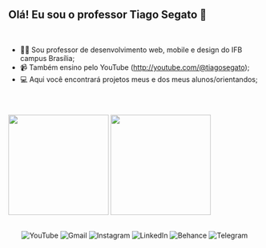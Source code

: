 <!-- Referências: 
https://github.com/anuraghazra/github-readme-stats 
https://github.com/Ileriayo/markdown-badges
https://github.com/tandpfun/skill-icons
https://github.com/ikatyang/emoji-cheat-sheet/blob/master/README.md
-->

## Olá! Eu sou o professor Tiago Segato :mechanical_arm:
<br>

- :man_teacher: Sou professor de desenvolvimento web, mobile e design do IFB campus Brasília;
- :video_camera: Também ensino pelo YouTube (http://youtube.com/@tiagosegato);
- :computer: Aqui você encontrará projetos meus e dos meus alunos/orientandos;

#
<br>

<div style="display:inline-block" align="center">
  <img height="200" src="https://github-readme-stats.vercel.app/api?username=tiagosegato&show_icons=true&theme=tokyonight"/>
  <img height="200" src="https://github-readme-stats.vercel.app/api/top-langs/?username=anuraghazra&layout=compact&theme=tokyonight"/>
</div>

<br>

##

<div  align="center">
  
  ![YouTube](https://img.shields.io/badge/YouTube-%23FF0000.svg?style=for-the-badge&logo=YouTube&logoColor=white)
  ![Gmail](https://img.shields.io/badge/Gmail-D14836?style=for-the-badge&logo=gmail&logoColor=white)
  ![Instagram](https://img.shields.io/badge/Instagram-%23E4405F.svg?style=for-the-badge&logo=Instagram&logoColor=white)
  ![LinkedIn](https://img.shields.io/badge/linkedin-%230077B5.svg?style=for-the-badge&logo=linkedin&logoColor=white)
  ![Behance](https://img.shields.io/badge/Behance-1769ff?style=for-the-badge&logo=behance&logoColor=white)
  ![Telegram](https://img.shields.io/badge/Telegram-2CA5E0?style=for-the-badge&logo=telegram&logoColor=white)

</div>
  


          
